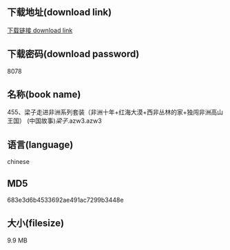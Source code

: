 ## 下载地址(download link)
[下载链接 download link](https://voluble-croquembouche-d321dc.netlify.app/?s=455%E3%80%81%E6%A2%81%E5%AD%90%E8%B5%B0%E8%BF%9B%E9%9D%9E%E6%B4%B2%E7%B3%BB%E5%88%97%E5%A5%97%E8%A3%85%EF%BC%88%E9%9D%9E%E6%B4%B2%E5%8D%81%E5%B9%B4%2B%E7%BA%A2%E6%B5%B7%E5%A4%A7%E6%BC%A0%2B%E8%A5%BF%E9%9D%9E%E4%B8%9B%E6%9E%97%E7%9A%84%E5%AE%B6%2B%E7%8B%AC%E9%97%AF%E9%9D%9E%E6%B4%B2%E9%AB%98%E5%B1%B1%E7%8E%8B%E5%9B%BD%EF%BC%89+%28%E4%B8%AD%E5%9B%BD%E6%95%85%E4%BA%8B%29_%E6%A2%81%E5%AD%90_.azw3)

## 下载密码(download password)
8078

## 名称(book name)
455、梁子走进非洲系列套装（非洲十年+红海大漠+西非丛林的家+独闯非洲高山王国） (中国故事)_梁子_.azw3.azw3

## 语言(language)
chinese

## MD5
683e3d6b4533692ae491ac7299b3448e

## 大小(filesize)
9.9 MB

